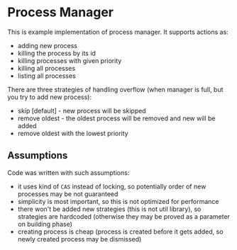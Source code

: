 # Process Manager

This is example implementation of process manager. It supports actions as:

- adding new process
- killing the process by its id
- killing processes with given priority
- killing all processes
- listing all processes

There are three strategies of handling overflow (when manager is full, but you try to add new process):

- skip [default] - new process will be skipped
- remove oldest - the oldest process will be removed and new will be added
- remove oldest with the lowest priority 

## Assumptions

Code was written with such assumptions:

- it uses kind of `CAS` instead of locking, so potentially order of new processes may be not guaranteed
- simplicity is most important, so this is not optimized for performance
- there won't be added new strategies (this is not util library), so strategies are hardcoded (otherwise they may be proved as a parameter on building phase)
- creating process is cheap (process is created before it gets added, so newly created process may be dismissed)


